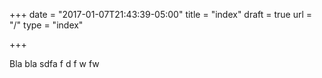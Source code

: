 +++
date = "2017-01-07T21:43:39-05:00"
title = "index"
draft = true
url = "/"
type = "index"

+++

Bla bla
sdfa
f
d
f
w
fw

